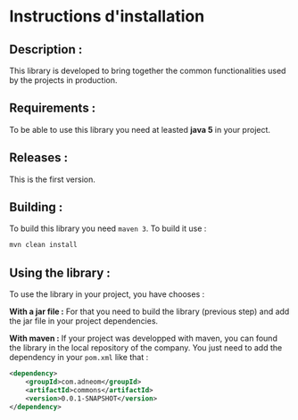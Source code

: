 # Instructions d'installation

## Description :
This library is developed to bring together the common functionalities used by the projects in production.

## Requirements :
To be able to use this library you need at leasted **java 5** in your project.

## Releases :
This is the first version.

## Building :
To build this library you need `maven 3`. To build it use : 
```sh
mvn clean install
```

## Using the library :
To use the library in your project, you have chooses : 

**With a jar file :**
For that you need to build the library (previous step) and add the jar file in your project dependencies.

**With maven :**
If your project was developped with maven, you can found the library in the local repository of the company. You just need to add the dependency in your `pom.xml` like that :
```xml
<dependency>
	<groupId>com.adneom</groupId>
	<artifactId>commons</artifactId>
	<version>0.0.1-SNAPSHOT</version>
</dependency>
```
